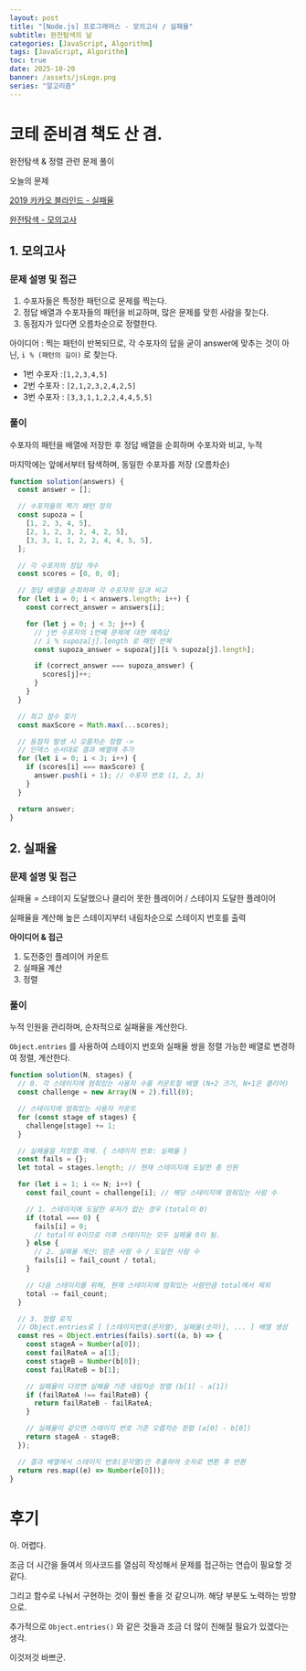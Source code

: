 ```yaml
---
layout: post
title: "[Node.js] 프로그래머스 - 모의고사 / 실패율"
subtitle: 완전탐색의 날
categories: [JavaScript, Algorithm]
tags: [JavaScript, Algorithm]
toc: true
date: 2025-10-20
banner: /assets/jsLogo.png
series: "알고리즘"
---
```


# 코테 준비겸 책도 산 겸.

완전탐색 & 정렬 관련 문제 풀이

오늘의 문제

[2019 카카오 블라인드 - 실패율](https://school.programmers.co.kr/learn/courses/30/lessons/42889)

[완전탐색 - 모의고사](https://school.programmers.co.kr/learn/courses/30/lessons/42840)

## 1. 모의고사

### 문제 설명 및 접근

1. 수포자들은 특정한 패턴으로 문제를 찍는다.
2. 정답 배열과 수포자들의 패턴을 비교하며, 많은 문제를 맞힌 사람을 찾는다.
3. 동점자가 있다면 오름차순으로 정렬한다.

아이디어 : 찍는 패턴이 반복되므로, 각 수포자의 답을 굳이 answer에 맞추는 것이 아닌, `i % (패턴의 길이)` 로 찾는다.

- 1번 수포자 :`[1,2,3,4,5]`
- 2번 수포자 : `[2,1,2,3,2,4,2,5]`
- 3번 수포자 : `[3,3,1,1,2,2,4,4,5,5]`

### 풀이

수포자의 패턴을 배열에 저장한 후 정답 배열을 순회하며 수포자와 비교, 누적

마지막에는 앞에서부터 탐색하며, 동일한 수포자를 저장 (오름차순)

```js
function solution(answers) {
  const answer = [];

  // 수포자들의 찍기 패턴 정의
  const supoza = [
    [1, 2, 3, 4, 5],
    [2, 1, 2, 3, 2, 4, 2, 5],
    [3, 3, 1, 1, 2, 2, 4, 4, 5, 5],
  ];

  // 각 수포자의 정답 개수
  const scores = [0, 0, 0];

  // 정답 배열을 순회하며 각 수포자의 답과 비교
  for (let i = 0; i < answers.length; i++) {
    const correct_answer = answers[i];

    for (let j = 0; j < 3; j++) {
      // j번 수포자의 i번째 문제에 대한 예측답
      // i % supoza[j].length 로 패턴 반복
      const supoza_answer = supoza[j][i % supoza[j].length];

      if (correct_answer === supoza_answer) {
        scores[j]++;
      }
    }
  }

  // 최고 점수 찾기
  const maxScore = Math.max(...scores);

  // 동점자 발생 시 오름차순 정렬 ->
  // 인덱스 순서대로 결과 배열에 추가
  for (let i = 0; i < 3; i++) {
    if (scores[i] === maxScore) {
      answer.push(i + 1); // 수포자 번호 (1, 2, 3)
    }
  }

  return answer;
}
```

## 2. 실패율

### 문제 설명 및 접근

실패율 = 스테이지 도달했으나 클리어 못한 플레이어 / 스테이지 도달한 플레이어

실패율을 계산해 높은 스테이지부터 내림차순으로 스테이지 번호를 출력

**아이디어 & 접근**

1. 도전중인 플레이어 카운트
2. 실패율 계산
3. 정렬

### 풀이

누적 인원을 관리하며, 순차적으로 실패율을 계산한다.

`Object.entries` 를 사용하여 스테이지 번호와 실패율 쌍을 정렬 가능한 배열로 변경하여 정렬, 계산한다.

```js
function solution(N, stages) {
  // 0. 각 스테이지에 멈춰있는 사용자 수를 카운트할 배열 (N+2 크기, N+1은 클리어)
  const challenge = new Array(N + 2).fill(0);

  // 스테이지에 멈춰있는 사용자 카운트
  for (const stage of stages) {
    challenge[stage] += 1;
  }

  // 실패율을 저장할 객체. { 스테이지 번호: 실패율 }
  const fails = {};
  let total = stages.length; // 현재 스테이지에 도달한 총 인원

  for (let i = 1; i <= N; i++) {
    const fail_count = challenge[i]; // 해당 스테이지에 멈춰있는 사람 수

    // 1. 스테이지에 도달한 유저가 없는 경우 (total이 0)
    if (total === 0) {
      fails[i] = 0;
      // total이 0이므로 이후 스테이지는 모두 실패율 0이 됨.
    } else {
      // 2. 실패율 계산: 멈춘 사람 수 / 도달한 사람 수
      fails[i] = fail_count / total;
    }

    // 다음 스테이지를 위해, 현재 스테이지에 멈춰있는 사람만큼 total에서 제외
    total -= fail_count;
  }

  // 3. 정렬 로직
  // Object.entries로 [ [스테이지번호(문자열), 실패율(숫자)], ... ] 배열 생성
  const res = Object.entries(fails).sort((a, b) => {
    const stageA = Number(a[0]);
    const failRateA = a[1];
    const stageB = Number(b[0]);
    const failRateB = b[1];

    // 실패율이 다르면 실패율 기준 내림차순 정렬 (b[1] - a[1])
    if (failRateA !== failRateB) {
      return failRateB - failRateA;
    }

    // 실패율이 같으면 스테이지 번호 기준 오름차순 정렬 (a[0] - b[0])
    return stageA - stageB;
  });

  // 결과 배열에서 스테이지 번호(문자열)만 추출하여 숫자로 변환 후 반환
  return res.map((e) => Number(e[0]));
}
```

# 후기

아. 어렵다.

조금 더 시간을 들여서 의사코드를 열심히 작성해서 문제를 접근하는 연습이 필요할 것 같다.

그리고 함수로 나눠서 구현하는 것이 훨씬 좋을 것 같으니까. 해당 부분도 노력하는 방향으로.

추가적으로 `Object.entries()` 와 같은 것들과 조금 더 많이 친해질 필요가 있겠다는 생각.

이것저것 바쁘군.
